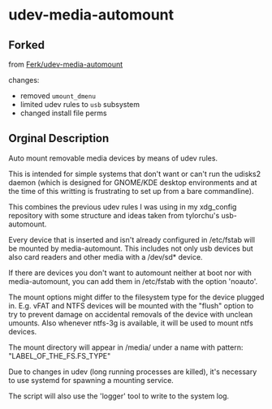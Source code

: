 # udev-media-automount

## Forked

from [Ferk/udev-media-automount](https://github.com/ferk/udev-media-automount)

changes:

- removed `umount_dmenu`
- limited udev rules to `usb` subsystem
- changed install file perms

## Orginal Description

Auto mount removable media devices by means of udev rules.

This is intended for simple systems that don't want or can't run the udisks2 daemon (which is designed for GNOME/KDE desktop environments and at the time of this writting is frustrating to set up from a bare commandline).

This combines the previous udev rules I was using in my xdg_config repository with some structure and ideas taken from tylorchu's usb-automount.

Every device that is inserted and isn't already configured in /etc/fstab will be mounted by media-automount. This includes not only usb devices but also card readers and other media with a /dev/sd\* device.

If there are devices you don't want to automount neither at boot nor with media-automount, you can add them in /etc/fstab with the option 'noauto'.

The mount options might differ to the filesystem type for the device plugged in. E.g. vFAT and NTFS devices will be mounted with the "flush" option to try to prevent damage on accidental removals of the device with unclean umounts. Also whenever ntfs-3g is available, it will be used to mount ntfs devices.

The mount directory will appear in /media/ under a name with pattern: "LABEL_OF_THE_FS.FS_TYPE"

Due to changes in udev (long running processes are killed), it's necessary to use systemd for spawning a mounting service.

The script will also use the 'logger' tool to write to the system log.
